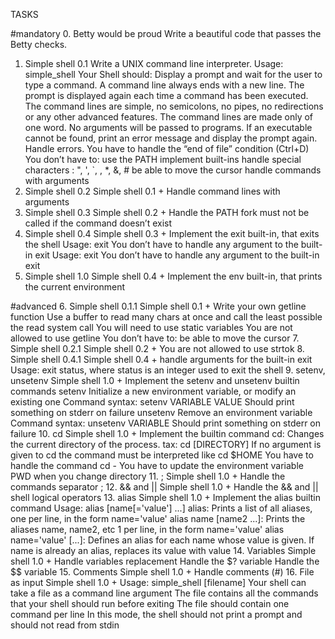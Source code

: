 TASKS 

#mandatory
0. Betty would be proud
Write a beautiful code that passes the Betty checks.
1. Simple shell 0.1
Write a UNIX command line interpreter.
Usage: simple_shell
Your Shell should:
Display a prompt and wait for the user to type a command. A command line always ends with a new line.
The prompt is displayed again each time a command has been executed.
The command lines are simple, no semicolons, no pipes, no redirections or any other advanced features.
The command lines are made only of one word. No arguments will be passed to programs.
If an executable cannot be found, print an error message and display the prompt again.
Handle errors.
You have to handle the “end of file” condition (Ctrl+D)
You don’t have to:
use the PATH
implement built-ins
handle special characters : ", ', `, \, *, &, #
be able to move the cursor
handle commands with arguments
2. Simple shell 0.2
Simple shell 0.1 +
Handle command lines with arguments
3. Simple shell 0.3
Simple shell 0.2 +
Handle the PATH
fork must not be called if the command doesn’t exist
4. Simple shell 0.4
Simple shell 0.3 +
Implement the exit built-in, that exits the shell
Usage: exit
You don’t have to handle any argument to the built-in exit
Usage: exit
You don’t have to handle any argument to the built-in exit
5. Simple shell 1.0
Simple shell 0.4 +
Implement the env built-in, that prints the current environment

#advanced
6. Simple shell 0.1.1
Simple shell 0.1 +
Write your own getline function
Use a buffer to read many chars at once and call the least possible the read system call
You will need to use static variables
You are not allowed to use getline
You don’t have to:
be able to move the cursor
7. Simple shell 0.2.1
Simple shell 0.2 +
You are not allowed to use strtok
8. Simple shell 0.4.1
Simple shell 0.4 +
handle arguments for the built-in exit
Usage: exit status, where status is an integer used to exit the shell
9. setenv, unsetenv
Simple shell 1.0 +
Implement the setenv and unsetenv builtin commands
setenv
Initialize a new environment variable, or modify an existing one
Command syntax: setenv VARIABLE VALUE
Should print something on stderr on failure
unsetenv
Remove an environment variable
Command syntax: unsetenv VARIABLE
Should print something on stderr on failure
10. cd
Simple shell 1.0 +
Implement the builtin command cd:
Changes the current directory of the process.
tax: cd [DIRECTORY]
If no argument is given to cd the command must be interpreted like cd $HOME
You have to handle the command cd -
You have to update the environment variable PWD when you change directory
11. ;
Simple shell 1.0 +
Handle the commands separator ;
12. && and ||
Simple shell 1.0 +
Handle the && and || shell logical operators
13. alias
Simple shell 1.0 +
Implement the alias builtin command
Usage: alias [name[='value'] ...]
alias: Prints a list of all aliases, one per line, in the form name='value'
alias name [name2 ...]: Prints the aliases name, name2, etc 1 per line, in the form name='value'
alias name='value' [...]: Defines an alias for each name whose value is given. If name is already an alias, replaces its value with value
14. Variables
Simple shell 1.0 +
Handle variables replacement
Handle the $? variable
Handle the $$ variable
15. Comments
Simple shell 1.0 +
Handle comments (#)
16. File as input
Simple shell 1.0 +
Usage: simple_shell [filename]
Your shell can take a file as a command line argument
The file contains all the commands that your shell should run before exiting
The file should contain one command per line
In this mode, the shell should not print a prompt and should not read from stdin


